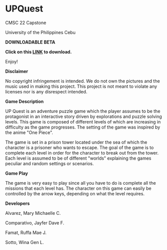 # UPQuest
CMSC 22 Capstone

University of the Philippines Cebu

**DOWNLOADABLE BETA**

**Click on this <a href="https://drive.google.com/open?id=0B-U4TqqTklD9dnNnQlZNSmRwYUU">LINK</a> to download.**

Enjoy!

**Disclaimer**

No copyright infringement is intended. We do not own the pictures and the music used in making this project. This project is not meant to violate any licenses nor is any disrespect intended.

**Game Description**

UP Quest is an adventure puzzle game which the player assumes to be the protagonist in an interactive story driven by explorations and puzzle solving levels. This game is composed of different levels of which are increasing in difficulty as the game progresses. The setting of the game was inspired by the anime "One Piece".

The game is set in a prison tower located under the sea of which the character is a prisoner who wants to escape. The goal of the game is to complete each level in order for the character to break out from the tower. Each level is assumed to be of different "worlds" explaining the games peculiar and random settings or scenarios.

**Game Play**

The game is very easy to play since all you have to do is complete all the missions that each level has. The character on this game can easily be controlled by the arrow keys, depending on what the level requires. 

**Developers**

Alvarez, Mary Michaelle C.

Comparativo, Jayfer Dave F.

Famat, Ruffa Mae J.

Sotto, Wina Gen L.
